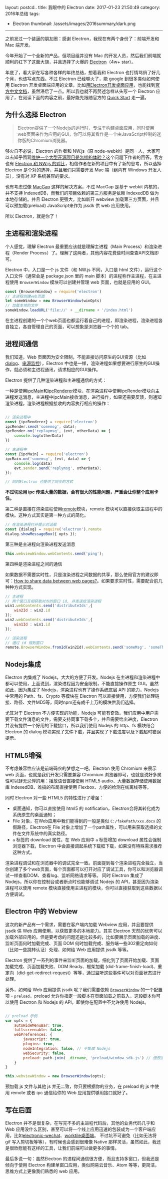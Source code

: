 layout: postcd..
title: 我眼中的 Electron
date: 2017-01-23 21:50:49
category: 2016年总结
tags: 
- Electron
thumbnail: /assets/images/2016summary/dark.png
---

之前发过一个装逼的朋友圈：感谢 Electron，我现在有两个身份了：前端开发和 Mac 端开发。

今年开始了一个全新的产品，但项目组并没有 Mac 的开发人员，然后我们前端就顺利的扛下了这面大旗，并且选择了火爆的 [Electron](http://electron.atom.io/)（4w+ star）。

年底了，看大家在写各种各样的年终总结，想着我和 Electron 也打情骂俏了好几个月，也该写点东西。不过 Electron 已经够火了，能 google 到很多类似如何使用 Electron 开发桌面端应用的文章，比如[用Electron开发桌面应用](http://get.ftqq.com/7870.get)，也能找到[官方中文文档](https://github.com/electron/electron/tree/master/docs-translations/zh-CN)，虽然滞后了一点。所以我也就不再赘述怎样从头写一个 Electron 应用了，在阅读下面的内容之前，最好能先跟随官方的 [Quick Start](http://electron.atom.io/docs/tutorial/quick-start/) 走一遍。

## 为什么选择 Electron

> Electron提供了一个Nodejs的运行时，专注于构建桌面应用，同时使用web页面来作为应用的GUI，你可以将其看作是一个由JavaScript控制的迷你版的Chromium浏览器。

够火自不必说，Electron 的作者和 NW.js（原 node-webkit）是同一人，大家可以去知乎围观[维护一个大型开源项目是怎样的体验？](https://www.zhihu.com/question/36292298/answer/102418523)这个问题下作者的回答。官方也有 [Electron 和 NW.js 的对比](http://electron.atom.io/docs/development/atom-shell-vs-node-webkit/)，相信作者在新的项目中有了新的思考，所以选择 Electron 是个对的选择，并且我们只需要开发 Mac 端（组内有 Windows 开发人员），没有对 XP 系统兼容的要求。

也有考虑过像 [MacGap](https://github.com/MacGapProject) 这样的解决方案，不过 MacGap 是基于 webkit 内核的，并不支持 IndexedDB，而我们的项目依赖的第三方服务是依赖 IndexedDB 做为本地存储的。并且 Electron 更强大，比如新开 webview 加载第三方页面，并且可以预加载(preload) JavaScript来作为 jssdk 供 web 应用使用。

所以 Electron，就是你了！

## 主进程和渲染进程

个人感觉，理解 Electron 最重要应该就是理解主进程（Main Process）和渲染进程（Render Process）了。理解了这两者，其他内容花费些时间查查API文档即可。

Electron 中，入口是一个 js 文件（和 NW.js 不同，入口是 html 文件），运行这个入口文件（通常会是 package.json 里的 main 脚本）的进程称作主进程，在主进程使用 `BrowserWindow` 模块可以创建并管理 web 页面，也就是应用的 GUI。

```js
const {BrowserWindow} = require('electron')
// 主进程创建web页面
let someWindow = new BrowserWindow(winOpts)
// 加载本地的文件
someWindow.loadURL('file://' + __dirname + '/index.html')
```

在主进程创建的一个个web页面也都运行着自己的进程，即渲染进程，渲染进程各自独立，各自管理自己的页面，可以想象是浏览器一个个的 tab。

## 进程间通信

我们知道，Web 页面因为安全限制，不能直接访问原生的GUI资源（比如[dialog](http://electron.atom.io/docs/api/dialog/)、[电源监控](http://electron.atom.io/docs/api/power-monitor/)），Electron 中也是一样，渲染进程如果想要进行原生的GUI操作，就必须和主进程通讯，请求相应的GUI操作。

Electron 提供了几种渲染进程和主进程通信的方式：

一种是使用[ipcMain](https://github.com/electron/electron/blob/v1.1.3/docs/api/ipc-main.md)和[ipcRenderer](https://github.com/electron/electron/blob/v1.1.3/docs/api/ipc-renderer.md)模块，在渲染进程中使用ipcRender模块向主进程发送消息，主进程中ipcMain接收消息，进行操作，如果还需要反馈，则通知渲染进程，渲染进程根据接收的内容执行相应的操作：

```js

// 渲染进程中
const {ipcRenderer} = require('electron')
ipcRender.send('somemsg', data);
ipcRender.on('replaymsg', (evt, otherData) => {
    console.log(otherData)
})

// 主进程中
const {ipcMain} = require('electron')
ipcMain.on('somemsg', (evt, data) => {
    console.log(data)
    evt.sender.send('replymsg', otherData);
});

// 同时Electron 也提供了同步的方式
```

**不过切忌用 ipc 传递大量的数据，会有很大的性能问题，严重会让你整个应用卡住。**

第二种是直接在渲染进程使用[remote](http://electron.atom.io/docs/api/remote/)模块，remote 模块可以直接获取主进程中的模块。这种方式其实是第一种方式的简化。

```js
// 在渲染进程打开提示对话框
const {dialog} = require('electron').remote
dialog.showMessageBox({ opts });
```


第三种是主进程向渲染进程发送消息

```js
this.webviewWindow.webContents.send('ping');
```

第四种是渲染进程之间的通信

如果数据不需要实时性，只是渲染进程之间数据的共享，那么使用官方的建议即可：[How to share data between web pages?](http://electron.atom.io/docs/faq/#how-to-share-data-between-web-pages)。如果要求实时性，需要配合前几种种方式实现。

```js
// 主进程
// 两个窗口互相获取对方的窗口 id, 并发送给渲染进程
win1.webContents.send('distributeIds',{
    win2Id : win2.id
});
win2.webContents.send('distributeIds',{
    win1Id : win1.id
});

// 渲染进程
// 通过 id 得到窗口
remote.BrowserWindow.fromId(win2Id).webContents.send('someMsg', 'someThing');
```

## Nodejs集成

Electron 内集成了 Nodejs，大大的方便了开发。Nodejs 在主进程和渲染进程中都可以使用，上面说到，渲染进程因为安全限制，不能直接操作原生 GUI。虽然如此，因为集成了 Nodejs，渲染进程也有了操作系统底层 API 的能力，Nodejs 中常用的 Path、fs、Crypto 等模块在 Electron 可以直接使用，方便我们处理链接、路径、文件MD5等，同时npm还有成千上万的模块供我们选择。

尤其对于 Electron 不方便实现的功能，Nodejs 可能有奇效。我们应用中用户需要下载文件消息的文件，需要支持同事下载多个，并且需要给出进度，Electron 并没有提供一个好用的下载接口，所以我们使用 Nodejs 的 http、fs 模块结合 Electron 的 dialog 模块实现了文件下载，并且实现了下载进度以及下载超时错误提示。

## HTML5增强

不考虑兼容性应该是前端码农的梦想之一吧。Electron 使用 Chromium 来展示 web 页面，也就是我们开发只需要兼容 Chromium 浏览器即可，也就是说好多属性可以肆无忌惮的用：播放语音直接使用 HTML5 audio、大量数据存储使用数据库 IndexedDB、难搞的布局直接使用 Flexbox、方便的检测在线离线等等。

同时 Electron 对一些 HTML5 的特性进行了增强：
* 桌面通知，你可以直接使用 html5 的 notification，Electron会将其转化成为系统原生的桌面通知；
* File 对象，在Web应用中我们能得到的一般是类似 `C:/fakePath/xxx.docx` 的假路径，Electron在 File 对象上增加了一个path属性，可以用来获取选择的文件在文件系统中的真实路径。
* `a` 标签的 download 属性，在 Web 应用中 `a` 标签增加 download 属性会强制浏览器下载，Electron 中会直接调起系统下载框下载，如果没有特殊需求推荐这种方式。


渲染进程调试和在浏览器中的调试完全一致。前面提到每个渲染进程完全独立，当你创建了多个web页面，每个页面都可以打开对应了调试工具，你可以和浏览器调试一样查看DOM、查看log、监听网络请求等等。
同时 Electron 集成了 Nodejs，所以你在控制台或者断点时也能够调试 Nodejs 的 API，甚至因为渲染进程可以使用 remote 模块直接使用主进程的模块，你可以直接获取到这些数据以方便调试。

## Electron 中的 Webview

这次的新产品有一个需求，需要在客户端内加载 Webview 应用，并且要提供 jssdk 供 Web 应用使用，以获取更多的本地能力。其实 Electron 天然的优势可以加载外部应用的。但是要考虑的问题还是比较多的，比如要展示页面加载的进度、监听页面何时加载完成、页面 DOM 何时加载完成、服务端一些302重定向如何（比如一些跳转认证）处理、如何给 Web 应用提供 jssdk 等等。

Electron 提供了一系列的事件来监听页面的加载，细化到了页面开始加载、页面加载完成、页面加载失败、DOM Ready、框架加载 (did-frame-finish-load)、重定向（did-get-redirect-request）等等，通过监听这些事件可以对页面状态进行处理。

另外，如何给 Web 应用提供 jssdk 呢？我们需要依赖 [`BrowserWindow`](http://electron.atom.io/docs/api/browser-window/) 的一个配置项 - `preload`，preload 允许你指定一段脚本在页面加载之前载入，这段脚本你可以使用 Electron 和 Nodejs 的 API，即使你在配置中不允许使用 Nodejs。

```js

// preload 示例
var opts = {
    autoHideMenuBar: true,
    fullscreenable: false,
    webPreferences: {
        javascript: true,
        plugins: true,
        nodeIntegration: false, // 不集成 Nodejs
        webSecurity: false,
        preload: path.join(__dirname, 'preload/window_sdk.js') // 但预加载的 js 文件内仍可以使用 Nodejs 的 API
    }
}

this.webviewWindow = new BrowserWindow(opts);

```

预加载 js 文件与其他 js 并无二致，你只要根据你的业务，在 preload 的 js 中使用 remote 或者 ipc 通信给你的 Web 应用提供够用接口就好了。

## 写在后面

Electron 并不是很复杂，在写完不多的主进程代码后，其他的业务代码几乎和 Web 应用没什么区别，甚至可以将一个线上应用迅速的包装成为一个客户端应用，比如[electronic-wechat](https://github.com/geeeeeeeeek/electronic-wechat)、[worktile桌面端](https://worktile.com/)。
不过坑不可避免（比如无法将 gif 写入剪切板等等），有时候也会感到很难像 Native 那样灵活，虽然如此，我还是很欣慰能有这样的工具，让我们前端可以做更多的事情。

最后多说一句：虽然Electron 的进程间通信很方便，而且支持多窗口，但我还是倾向于使用 Electron 构建单窗口应用，类似网易云音乐、Atom 等等，更简洁，思维方式上更像我们熟悉的 web 应用。
